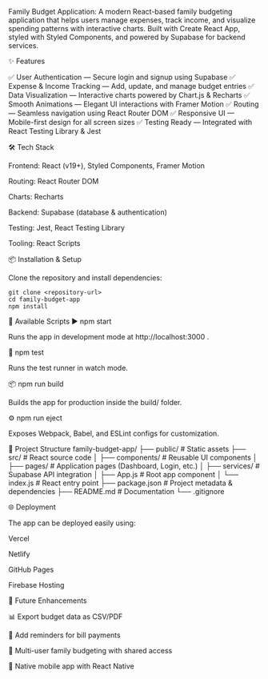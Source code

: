 Family Budget Application:
A modern React-based family budgeting application that helps users manage expenses, track income, and visualize spending patterns with interactive charts. Built with Create React App, styled with Styled Components, and powered by Supabase for backend services.

✨ Features

✅ User Authentication — Secure login and signup using Supabase
✅ Expense & Income Tracking — Add, update, and manage budget entries
✅ Data Visualization — Interactive charts powered by Chart.js & Recharts
✅ Smooth Animations — Elegant UI interactions with Framer Motion
✅ Routing — Seamless navigation using React Router DOM
✅ Responsive UI — Mobile-first design for all screen sizes
✅ Testing Ready — Integrated with React Testing Library & Jest

🛠️ Tech Stack

Frontend: React (v19+), Styled Components, Framer Motion

Routing: React Router DOM

Charts: Recharts

Backend: Supabase (database & authentication)

Testing: Jest, React Testing Library

Tooling: React Scripts


📦 Installation & Setup

Clone the repository and install dependencies:
```
git clone <repository-url>
cd family-budget-app
npm install
```

🚀 Available Scripts
▶️ npm start

Runs the app in development mode at http://localhost:3000
.

🧪 npm test

Runs the test runner in watch mode.

📦 npm run build

Builds the app for production inside the build/ folder.

⚙️ npm run eject

Exposes Webpack, Babel, and ESLint configs for customization.

📂 Project Structure
family-budget-app/
  ├── public/              # Static assets
  ├── src/                 # React source code
  │   ├── components/      # Reusable UI components
  │   ├── pages/           # Application pages (Dashboard, Login, etc.)
  │   ├── services/        # Supabase API integration
  │   ├── App.js           # Root app component
  │   └── index.js         # React entry point
  ├── package.json         # Project metadata & dependencies
  ├── README.md            # Documentation
  └── .gitignore

🌐 Deployment

The app can be deployed easily using:

Vercel

Netlify

GitHub Pages

Firebase Hosting

🔮 Future Enhancements

📊 Export budget data as CSV/PDF

🔔 Add reminders for bill payments

👥 Multi-user family budgeting with shared access

📱 Native mobile app with React Native
